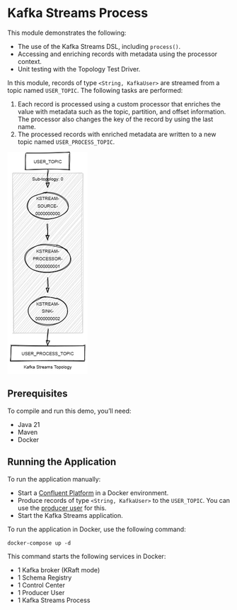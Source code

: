 # Kafka Streams Process

This module demonstrates the following:

- The use of the Kafka Streams DSL, including `process()`.
- Accessing and enriching records with metadata using the processor context.
- Unit testing with the Topology Test Driver.

In this module, records of type `<String, KafkaUser>` are streamed from a topic named `USER_TOPIC`.
The following tasks are performed:

1. Each record is processed using a custom processor that enriches the value with metadata such as the topic, partition,
   and offset information. The processor also changes the key of the record by using the last name.
2. The processed records with enriched metadata are written to a new topic named `USER_PROCESS_TOPIC`.

![topology.png](topology.png)

## Prerequisites

To compile and run this demo, you’ll need:

- Java 21
- Maven
- Docker

## Running the Application

To run the application manually:

- Start a [Confluent Platform](https://docs.confluent.io/platform/current/quickstart/ce-docker-quickstart.html#step-1-download-and-start-cp) in a Docker environment.
- Produce records of type `<String, KafkaUser>` to the `USER_TOPIC`. You can use the [producer user](../specific-producers/kafka-streams-producer-user) for this.
- Start the Kafka Streams application.

To run the application in Docker, use the following command:

```console
docker-compose up -d
```

This command starts the following services in Docker:

- 1 Kafka broker (KRaft mode)
- 1 Schema Registry
- 1 Control Center
- 1 Producer User
- 1 Kafka Streams Process
